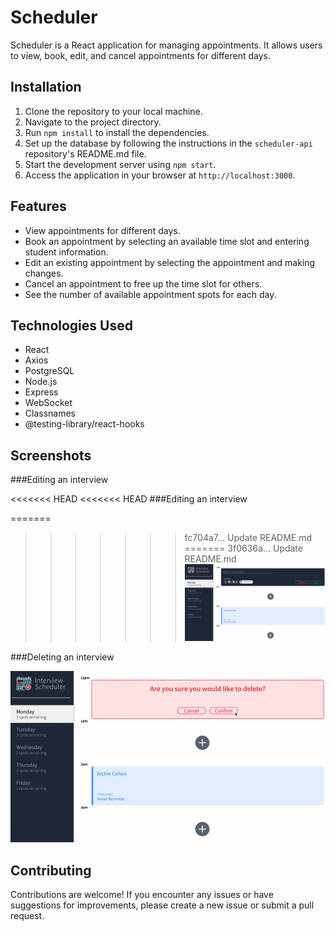 # Scheduler

Scheduler is a React application for managing appointments. It allows users to view, book, edit, and cancel appointments for different days.

## Installation

1. Clone the repository to your local machine.
2. Navigate to the project directory.
3. Run `npm install` to install the dependencies.
4. Set up the database by following the instructions in the `scheduler-api` repository's README.md file.
5. Start the development server using `npm start`.
6. Access the application in your browser at `http://localhost:3000`.

## Features

- View appointments for different days.
- Book an appointment by selecting an available time slot and entering student information.
- Edit an existing appointment by selecting the appointment and making changes.
- Cancel an appointment to free up the time slot for others.
- See the number of available appointment spots for each day.

## Technologies Used

- React
- Axios
- PostgreSQL
- Node.js
- Express
- WebSocket
- Classnames
- @testing-library/react-hooks

## Screenshots
###Editing an interview

<<<<<<< HEAD
<<<<<<< HEAD
###Editing an interview

=======
>>>>>>> fc704a7... Update README.md
=======
>>>>>>> 3f0636a... Update README.md
![Edit](edit.png)

###Deleting an interview

![Delete](delete.png)

## Contributing

Contributions are welcome! If you encounter any issues or have suggestions for improvements, please create a new issue or submit a pull request.

